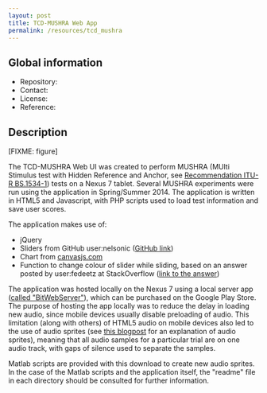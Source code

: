 ```yaml
---
layout: post
title: TCD-MUSHRA Web App
permalink: /resources/tcd_mushra
---
```


## Global information

  - Repository:
  - Contact:
  - License:
  - Reference:

## Description

[FIXME: figure]


The TCD-MUSHRA Web UI was created to perform MUSHRA (MUlti Stimulus test with Hidden Reference and Anchor, see [Recommendation ITU-R BS.1534-1](http://www.itu.int/rec/R-REC-BS.1534)) tests on a Nexus 7 tablet. Several MUSHRA experiments were run using the application in Spring/Summer 2014. The application is written in HTML5 and Javascript, with PHP scripts used to load test information and save user scores.

The application makes use of:

 - jQuery
 - Sliders from GitHub user:nelsonic ([GitHub link](https://github.com/nelsonic/range-touch))
 - Chart from [canvasjs.com](http://canvasjs.com/)
 - Function to change colour of slider while sliding, based on an answer posted by user:fedeetz at StackOverflow ([link to the answer](http://stackoverflow.com/a/18389801/1157102))

The application was hosted locally on the Nexus 7 using a local server app ([called "BitWebServer"](https://play.google.com/store/apps/details?id=com.andi.serverweb&hl=en)), which can be purchased on the Google Play Store. The purpose of hosting the app locally was to reduce the delay in loading new audio, since mobile devices usually disable preloading of audio. This limitation (along with others) of HTML5 audio on mobile devices also led to the use of audio sprites (see [this blogpost](http://pupunzi.open-lab.com/2013/03/13/making-html5-audio-actually-work-on-mobile/) for an explanation of audio sprites), meaning that all audio samples for a particular trial are on one audio track, with gaps of silence used to separate the samples.

Matlab scripts are provided with this download to create new audio sprites. In the case of the Matlab scripts and the application itself, the "readme" file in each directory should be consulted for further information.
